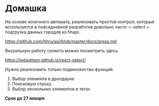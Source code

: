 # Домашка
На основе конечного автомата, реализовать простой контрол, который используется в повседневной разработке довольно часто — select + подгрузка данных городов из hhapi.

https://github.com/hhru/api/blob/master/docs/areas.md

Визуальную работу селекта можно посмотреть здесь

https://jedwatson.github.io/react-select/

Нужно реализовать только подмножество функций:
1) Выбор элемента в дропдауне
2) Поисковую строку
3) Выбор нескольких элементов в тегах

**Срок до 27 января**
